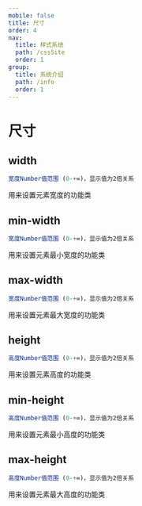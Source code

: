```yaml
---
mobile: false
title: 尺寸
order: 4
nav:
  title: 样式系统
  path: /cssSite
  order: 1
group:
  title: 系统介绍
  path: /info
  order: 1
---
```


# 尺寸

## width

```js
宽度Number值范围 (0-+∞)，显示值为2倍关系
```

用来设置元素宽度的功能类

<code src="./site/Dimension/Width.jsx" nomobile="true"></code>

## min-width

```js
宽度Number值范围 (0-+∞)，显示值为2倍关系
```

用来设置元素最小宽度的功能类

<code src="./site/Dimension/MinWidth.jsx" nomobile="true"></code>

## max-width

```js
宽度Number值范围 (0-+∞)，显示值为2倍关系
```

用来设置元素最大宽度的功能类

<code src="./site/Dimension/MaxWidth.jsx" nomobile="true"></code>

## height

```js
高度Number值范围 (0-+∞)，显示值为2倍关系
```

用来设置元素高度的功能类

<code src="./site/Dimension/Height.jsx" nomobile="true"></code>

## min-height

```js
高度Number值范围 (0-+∞)，显示值为2倍关系
```

用来设置元素最小高度的功能类

<code src="./site/Dimension/MinHeight.jsx" nomobile="true"></code>

## max-height

```js
高度Number值范围 (0-+∞)，显示值为2倍关系
```

用来设置元素最大高度的功能类

<code src="./site/Dimension/MaxHeight.jsx" nomobile="true"></code>
